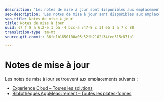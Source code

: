 ```yaml
---
description: 'Les notes de mise à jour sont disponibles aux emplacements suivants '
seo-description: 'Les notes de mise à jour sont disponibles aux emplacements suivants '
seo-title: Notes de mise à jour
title: Notes de mise à jour
uuid: 07 f 8 a 612-e 1 ba -4 bcc-a 547-8 c 34 eb 1 a 7 c 88
translation-type: tm+mt
source-git-commit: 86fe1b3650100a05e52fb2102134fee515c871b1

---
```



# Notes de mise à jour

Les notes de mise à jour se trouvent aux emplacements suivants :

* [Experience Cloud – Toutes les solutions](https://marketing.adobe.com/resources/help/en_US/whatsnew/)
* [Bibliothèques AppMeasurement – Toutes les plates-formes](https://marketing.adobe.com/resources/help/en_US/sc/appmeasurement/release/)

